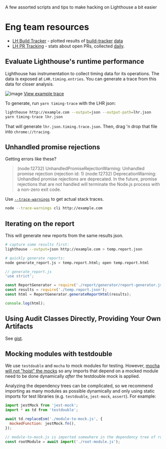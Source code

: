 A few assorted scripts and tips to make hacking on Lighthouse a bit easier

# Eng team resources

* [LH Build Tracker](https://lh-build-tracker.herokuapp.com/builds/limit/100) - plotted results of [build-tracker](../build-tracker.config.js) [data](../.github/workflows/ci.yml#:~:text=buildtracker)
* [LH PR Tracking](https://paulirish.github.io/lh-pr-tracking/) - stats about open PRs, collected [daily](https://github.com/paulirish/lh-pr-tracking/blob/master/.github/workflows/update-stats.yml).

## Evaluate Lighthouse's runtime performance

Lighthouse has instrumentation to collect timing data for its operations. The data is exposed at `LHR.timing.entries`.  You can generate a trace from this data for closer analysis.

![image](https://user-images.githubusercontent.com/39191/47525915-3c477000-d853-11e8-90a2-27036f93e682.png)
[View example trace](https://ahead-daughter.surge.sh/paulirish.json.timing.trace.html)

To generate, run `yarn timing-trace` with the LHR json:
```sh
lighthouse http://example.com --output=json --output-path=lhr.json
yarn timing-trace lhr.json
```

That will generate `lhr.json.timing.trace.json`. Then, drag 'n drop that file into `chrome://tracing`.

## Unhandled promise rejections

Getting errors like these?

> (node:12732) UnhandledPromiseRejectionWarning: Unhandled promise rejection (rejection id: 1)
> (node:12732) DeprecationWarning: Unhandled promise rejections are deprecated. In the future, promise rejections that are not handled will terminate the Node.js process with a non-zero exit code.

Use [`--trace-warnings`](https://medium.com/@jasnell/introducing-process-warnings-in-node-v6-3096700537ee) to get actual stack traces.

```sh
node --trace-warnings cli http://example.com
```

## Iterating on the report

This will generate new reports from the same results json.

```sh
# capture some results first:
lighthouse --output=json http://example.com > temp.report.json

# quickly generate reports:
node generate_report.js > temp.report.html; open temp.report.html
```
```js
// generate_report.js
'use strict';

const ReportGenerator = require('./report/generator/report-generator.js');
const results = require('./temp.report.json');
const html = ReportGenerator.generateReportHtml(results);

console.log(html);
```

## Using Audit Classes Directly, Providing Your Own Artifacts

See [gist](https://gist.github.com/connorjclark/d4555ad90ae5b5ecf793ad2d46ca52db).

## Mocking modules with testdouble

We use `testdouble` and `mocha` to mock modules for testing. However, [mocha will not "hoist" the mocks](https://jestjs.io/docs/ecmascript-modules#module-mocking-in-esm) so any imports that depend on a mocked module need to be done dynamically *after* the testdouble mock is applied.

Analyzing the dependency trees can be complicated, so we recommend importing as many modules as possible dynamically and only using static imports for test libraries (e.g. `testdouble`, `jest-mock`, `assert`). For example:

```js
import jestMock from 'jest-mock';
import * as td from 'testdouble';

await td.replaceEsm('./module-to-mock.js', {
  mockedFunction: jestMock.fn(),
});

// module-to-mock.js is imported somewhere in the dependency tree of root-module.js
const rootModule = await import('./root-module.js');
```
